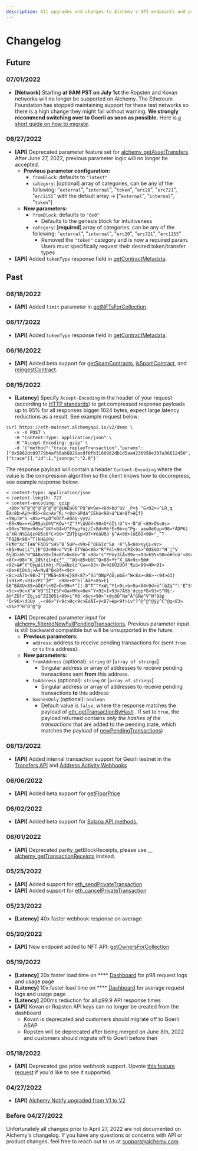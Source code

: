 ```yaml
---
description: All upgrades and changes to Alchemy's API endpoints and product features
---
```


# Changelog

## Future

### 07/01/2022

* **\[Network]** Starting **at 9AM PST on July 1st** the Ropsten and Kovan networks will no longer be supported on Alchemy. The Ethereum Foundation has stopped maintaining support for these test networks so there is a high change they might fail without warning. **We strongly recommend switching over to Goerli as soon as possible.**  Here is [a short guide on how to migrate](https://www.alchemy.com/overviews/migrate-from-ropsten-to-goerli).

### 06/27/2022

* **\[API]** Deprecated parameter feature set for [alchemy\_getAssetTransfers](../enhanced-apis/transfers-api.md). After June 27, 2022, previous parameter logic will no longer be accepted.
  * **Previous parameter configuration:**
    * `fromBlock`: defaults to `"latest"`
    * `category`: \[optional] array of categories, can be any of the following: "`external`", "`internal`", "`token`", "`erc20`", "`erc721`", "`erc1155`" with the default array -> \["`external`", "`internal`", "`token`"]
  * **New parameters:**
    * `fromBlock`: defaults to `"0x0"`
      * &#x20; Defaults to the genesis block for intuitiveness
    * `category`: \[**required**] array of categories, can be any of the following: "`external`", "`internal`", "`erc20`", "`erc721`", "`erc1155`"
      * Removed the `"token"` category and is now a required param. Users must specifically request their desired token/transfer types
* **\[API]** Added `tokenType` response field in [getContractMetadata](../enhanced-apis/nft-api/getcontractmetadata.md).

## Past

### 06/18/2022

* **\[API]** Added `limit` parameter in [getNFTsForCollection](../enhanced-apis/nft-api/getnftsforcollection.md).

### 06/17/2022

* **\[API]** Added `tokenType` response field in [getContractMetadata](../enhanced-apis/nft-api/getcontractmetadata.md).

### 06/16/2022

* **\[API]** Added beta support for [getSpamContracts](../enhanced-apis/nft-api/getspamcontracts.md), [isSpamContract](../enhanced-apis/nft-api/isspamcontract.md), and [reingestContract](../enhanced-apis/nft-api/reingestcontract.md).

### 06/15/2022

* **\[Latency]** Specify `Accept-Encoding` in the header of your request (according to [HTTP standards](https://httpwg.org/specs/rfc7231.html#rfc.section.5.3.4\))) to get compressed response payloads up to 95% for all responses bigger 1024 bytes, expect large latency reductions as a result. See example request below:

```
curl https://eth-mainnet.alchemyapi.io/v2/demo \
   -v -X POST \
   -H "Content-Type: application/json" \
   -H "Accept-Encoding: gzip" \
   -d '{"method":"trace_replayTransaction","params":["0x5862dc09779b4af56ab8829acdf0fb3160962db1d5aa4236950e307a36612450",["trace"]],"id":1,"jsonrpc":"2.0"}'
```

The response payload will contain a header `Content-Encoding` where the value is the compression algorithm so the client knows how to decompress, see example response below:

```
< content-type: application/json
< content-length: 727
< content-encoding: gzip
_<8b>^H^@^@^@^@^@^@^@ìWËnÛ0^Pü^W<9e><8d>bù^úV _P¤§ ^G<92>»^LR¸q ËA<8b>ÀÿÞ<95><8c>Àv^R¡r<8d>äPdá^CEkù<98>á^LW<8f>êÇf}×ÝWµTæ^S¨<85>º%µÔ^KÕñf»êÕòQ·ýýVZ
~Éß<9b>>÷üå¶5µ¼Û®V^KÕw¹²Z^?ª\ûÛõÝ<90>ÒºõÏ1!Ù^V¬·Ñ^@`<89>ÕS<8c><90>s^NYm<9d>w^U©º<84>U^F®yµºú}/C<8d>Mé¹É<9b>q^Pg-¸aewOëÐµµ<98>*ÁDP6) á^XÑ:N%1&§c©Ù5o0³C<99>^ZÚTþ¼p<97>¥ëàÜðó`§^Á<96>[òÈ6Ô<90>"¸^T-^FQ28<98>^T[kH&ú©ü
FÐ¶©^Xc^[#A^FöÕ5^S9S^B´5úP«<99>Ê^OEGï¢^Sø ¹ê^\å<84>%yÇL<9c><85>9o¢¦i^\}Ð^Q3<90>o^VtÉ-ÔfYWò<96>^R^Fël<94>CPZ<9a>^OÚSèDr^H¨j^V ð¼ÜD)êh^H^DÁB<90>ÎH<8f>N<8e>^O`<88>²s^PPòy3ïÃ<99>¬<93>k95<90>õ#ñùû'<86>^R<8a>Í1\t^H<83>^\<8f><98>^K_2Æ%!¢î×£¢³^_¨^@1<85>bÐC^Q<88>ª÷^X &N<9c>5@#<92>ã#^Y^Oyµå1)Xðj·PÜuëNz¾ò^Cw=<93>:Ø×Þ£6Û2ÚÔf´¶±ù<99>HÞ<91><8e>ëïÒsä;»Å«NvÆ^B<8f><9c><8c>xÅ7b<98>Ï^]^MÈâ<89>£}8Á<87>^Sü^ONpPôÜ;øbE»^W<8a><86>·<94>ô3)[<91>P;<91>2Pc^]P^_ <98>+Þ^S(`ÀáP<85>É|ß6^BÄXU<85>áÕ£ºl<92>Õ<99>ª^]¦:B^T^"ºxWL^Y1<9c>b<9a>À4<9d>ë^[bZq^^¦¯E^St£<83><9c><9c>X^A^VB^SÏT£5P<8a>M®x<8e>^Y<92>Í<93>7Áßb¯dçgpªß<93>S^R§:-â©¹ZÛ[r^Zò¿sú^ZI305ï<89>i^Mõ´<8c><90>¯+@cõÔ^Næ^Ã^GNæ^V^N³9áp       'Õ<96>\dùÚy ,-<96>^Y<9c>Øç<9c>ÈóÃÏ«ý<87>ëp<9f>ìv^?^@^@^@ÿÿ^C^@g<83><91>Ý^H^O^@^@
```

* **\[API]** Deprecated parameter input for [alchemy\_filteredNewFullPendingTransactions](../enhanced-apis/subscription-api-websockets/#alchemy\_filterednewfullpendingtransactions). Previous parameter input is still backward compatible but will be unsupported in the future.&#x20;
  * **Previous parameters:**
    * `address`: address to receive pending transactions for (sent `from` or `to` this address).&#x20;
  * **New parameters:**
    * `fromAddress` (optional): `string` or \[`array of strings`]
      * Singular address or array of addresses to receive pending transactions sent **from** this address.
    * `toAddress` (optional): `string` or \[`array of strings`]
      * Singular address or array of addresses to receive pending transactions **to** this address
    * `hashesOnly` (optional): `boolean`&#x20;
      * Default value is `false`, where the response matches the payload of [eth\_getTransactionByHash](https://www.notion.so/alchemy/apis/ethereum/eth-gettransactionbyhash#returns) . If set to `true`, the payload returned contains _only the hashes of the transactions_ that are added to the pending state, which matches the payload of [newPendingTransactions](https://docs.alchemy.com/alchemy/enhanced-apis/subscription-api-websockets#newpendingtransactions))

### 06/13/2022

* **\[API]** Added internal transaction support for Georli testnet in the [Transfers API](../enhanced-apis/transfers-api.md) and [Address Activity Webhooks ](../enhanced-apis/notify-api/using-notify.md#address-activity)

### 06/06/2022

* **\[API]** Added beta support for [getFloorPrice](../enhanced-apis/nft-api/getfloorprice.md)

### 06/02/2022

* **\[API]** Added beta support for [Solana API methods.](../apis/solana-api/)

### 06/01/2022

* **\[API]** Deprecated parity\_getBlockReceipts, please use __ [alchemy\_getTransactionReceipts](../enhanced-apis/transaction-receipts-api/#alchemy\_gettransactionreceipts) instead.

### 05/25/2022

* **\[API]** Added support for [eth\_sendPrivateTransaction](../apis/ethereum/eth-sendPrivateTransaction.md)
* **\[API]** Added support for [eth\_cancelPrivateTransaction](../apis/ethereum/eth\_cancelPrivateTransaction.md)

### 05/23/2022

* **\[Latency]** 40x faster webhook response on average&#x20;

### 05/20/2022

* **\[API]** New endpoint added to NFT API: [getOwnersForCollection](../enhanced-apis/nft-api/getownersforcollection.md)

### 05/19/2022

* **\[Latency]** 20x faster load time on **** [Dashboard](https://dashboard.alchemyapi.io/) for p98 request logs and usage page
* **\[Latency]** 10x faster load time on **** [Dashboard](https://dashboard.alchemyapi.io/) for average request logs and usage page
* **\[Latency]** 200ms reduction for all p99.9 API response times
* **\[API]** Kovan or Ropsten API keys can no longer be created from the dashboard
  * Kovan is deprecated and customers should migrate off to Goerli ASAP
  * Ropsten will be deprecated after being merged on June 8th, 2022 and customers should migrate off to Goerli before then

### 05/18/2022

* **\[API]** Deprecated gas price webhook support. Upvote [this feature request](https://roadmap.alchemy.com/b/feature-requests/gas-price-webhooks) if you'd like to see it supported.&#x20;

### 04/27/2022

* **\[API]** [Alchemy Notify upgraded from V1 to V2](../enhanced-apis/notify-api/using-notify.md#whats-the-difference-between-notify-v1-and-v2)

### Before 04/27/2022

Unfortunately all changes prior to April 27, 2022 are not documented on Alchemy's changelog. If you have any questions or concerns with API or product changes, feel free to reach out to us at support@alchemy.com.&#x20;
